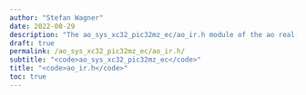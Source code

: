 ```yaml
---
author: "Stefan Wagner"
date: 2022-08-29
description: "The ao_sys_xc32_pic32mz_ec/ao_ir.h module of the ao real-time operating system."
draft: true
permalink: /ao_sys_xc32_pic32mz_ec/ao_ir.h/ 
subtitle: "<code>ao_sys_xc32_pic32mz_ec</code>"
title: "<code>ao_ir.h</code>"
toc: true
---
```


